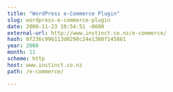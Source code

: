 ```yaml
---
title: "WordPress e-Commerce Plugin"
slug: wordpress-e-commerce-plugin
date: 2008-11-23 10:54:51 -0600
external-url: http://www.instinct.co.nz/e-commerce/
hash: 0f236c996113d0298c24e1380f145861
year: 2008
month: 11
scheme: http
host: www.instinct.co.nz
path: /e-commerce/

---
```



